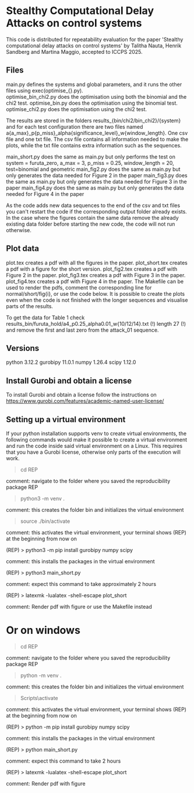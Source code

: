 # Stealthy Computational Delay Attacks on control systems

This code is distributed for repeatability evaluation for the paper 'Stealthy computational delay attacks on control systems' 
by Talitha Nauta, Henrik Sandberg and Martina Maggio, accepted to ICCPS 2025. 

## Files
main.py defines the systems and global parameters, and it runs the other files using exec(optimise_{}.py).  
optimise_bin_chi2.py does the optimisation using both the binomial and the chi2 test.
optimise_bin.py does the optimisation using the binomial test.
optimise_chi2.py does the optimisation using the chi2 test.

The results are stored in the folders results_{bin/chi2/bin_chi2}/{system} and for each test configuration there are
two files named a{a_max}_p{p_miss}_alpha{significance_level}_w{window_length}. One csv file and one txt file. 
The csv file contains all information needed to make the plots, while the txt file contains extra information such as the sequences.

main_short.py does the same as main.py but only performs the test on system = furuta_zero, a_max = 3, p_miss = 0.25, window_length = 20, 
test=binomial and geometric
main_fig2.py does the same as main.py but only generates the data needed for Figure 2 in the paper
main_fig3.py does the same as main.py but only generates the data needed for Figure 3 in the paper
main_fig4.py does the same as main.py but only generates the data needed for Figure 4 in the paper

As the code adds new data sequences to the end of the csv and txt files you can't restart the code if the corresponding output folder already exists.
In the case where the figures contain the same data remove the already existing data folder before starting the new code, the code will not run otherwise. 

## Plot data
plot.tex creates a pdf with all the figures in the paper.
plot_short.tex creates a pdf with a figure for the short version.
plot_fig2.tex creates a pdf with Figure 2 in the paper.
plot_fig3.tex creates a pdf with Figure 3 in the paper.
plot_fig4.tex creates a pdf with Figure 4 in the paper.
The Makefile can be used to render the pdfs, comment the corresponding line for normal/short/fig{i}, or use the code below.
It is possible to create the plots even when the code is not finished with the longer sequences and visualise parts of the results.

To get the data for Table 1 check results_bin/furuta_hold/a4_p0.25_alpha0.01_w{10/12/14}.txt (!) length 27 (!) 
and remove the first and last zero from the attack_01 sequence. 

## Versions
python          3.12.2
gurobipy        11.0.1
numpy           1.26.4
scipy           1.12.0

## Install Gurobi and obtain a license
To install Gurobi and obtain a license follow the instructions on 
https://www.gurobi.com/features/academic-named-user-license/  

## Setting up a virtual environment
If your python installation supports venv to create virtual environments, the following commands would make it possible to create a virtual environment and run the code inside said virtual environment on a Linux. This requires that you have a Gurobi license, otherwise only parts of the execution will work.   

> cd REP

comment: navigate to the folder where you saved the reproducibility package REP

> python3 -m venv .

comment: this creates the folder bin and initializes the virtual environment

> source ./bin/activate

comment: this activates the virtual environment,
        your terminal shows (REP) at the beginning from now on
        
(REP) > python3 -m pip install gurobipy numpy scipy

comment: this installs the packages in the virtual environment

(REP) > python3 main_short.py

comment: expect this command to take approximately 2 hours

(REP) > latexmk -lualatex -shell-escape plot_short

comment: Render pdf with figure or use the Makefile instead

# Or on windows

> cd REP

comment: navigate to the folder where you saved the reproducibility package REP

> python -m venv .

comment: this creates the folder bin and initializes the virtual environment

> Scripts\activate

comment: this activates the virtual environment,
        your terminal shows (REP) at the beginning from now on
        
(REP) > python -m pip install gurobipy numpy scipy

comment: this installs the packages in the virtual environment

(REP) > python main_short.py

comment: expect this command to take 2 hours

(REP) > latexmk -lualatex -shell-escape plot_short

comment: Render pdf with figure



